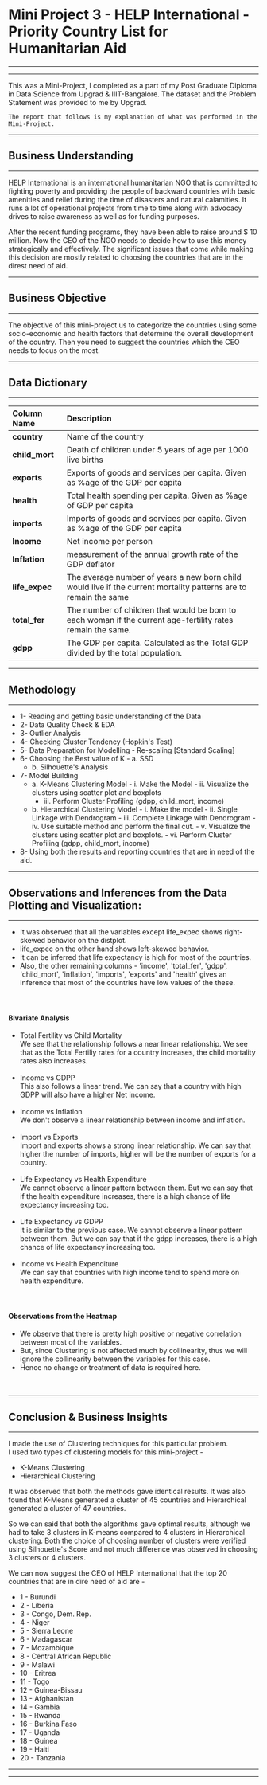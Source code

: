 # Mini Project 3 - HELP International - Priority Country List for Humanitarian Aid

----------------------------------------------------------------------------------------------------------------
----------------------------------------------------------------------------------------------------------------

This was a Mini-Project, I completed as a part of my Post Graduate Diploma in Data Science from Upgrad & IIIT-Bangalore. The dataset and the Problem Statement was provided to me by Upgrad.

`The report that follows is my explanation of what was performed in the Mini-Project.`

----------------------------------------------------------------------------------------------------------------

## Business Understanding
----------------------------------------------------------------------------------------------------------------
HELP International is an international humanitarian NGO that is committed to fighting poverty and providing the people of backward countries with basic amenities and relief during the time of disasters and natural calamities. It runs a lot of operational projects from time to time along with advocacy drives to raise awareness as well as for funding purposes.

After the recent funding programs, they have been able to raise around $ 10 million. Now the CEO of the NGO needs to decide how to use this money strategically and effectively. The significant issues that come while making this decision are mostly related to choosing the countries that are in the direst need of aid. 

----------------------------------------------------------------------------------------------------------------
 
## Business Objective
----------------------------------------------------------------------------------------------------------------
The objective of this mini-project us to categorize the countries using some socio-economic and health factors that determine the overall development of the country. Then you need to suggest the countries which the CEO needs to focus on the most.

----------------------------------------------------------------------------------------------------------------

## Data Dictionary
----------------------------------------------------------------------------------------------------------------

| Column Name |   Description  |
| :- | :------------- |
| **country** |	Name of the country |
| **child_mort** | Death of children under 5 years of age per 1000 live births |
| **exports** | Exports of goods and services per capita. Given as %age of the GDP per capita |
| **health** | Total health spending per capita. Given as %age of GDP per capita |
| **imports** | Imports of goods and services per capita. Given as %age of the GDP per capita |
| **Income** | Net income per person|
| **Inflation** | measurement of the annual growth rate of the GDP deflator |
| **life_expec** | The average number of years a new born child would live if the current mortality patterns are to remain the same |
| **total_fer** | The number of children that would be born to each woman if the current age-fertility rates remain the same. |
| **gdpp** | The GDP per capita. Calculated as the Total GDP divided by the total population. |

----------------------------------------------------------------------------------------------------------------

## Methodology
----------------------------------------------------------------------------------------------------------------

- 1- Reading and getting basic understanding of the Data
- 2- Data Quality Check & EDA
- 3- Outlier Analysis
- 4- Checking Cluster Tendency (Hopkin's Test)
- 5- Data Preparation for Modelling - Re-scaling [Standard Scaling]
- 6- Choosing the Best value of K
    	- a. SSD
	- b. Silhouette's Analysis
- 7- Model Building
   	- a. K-Means Clustering Model
       		- i. Make the Model
       		- ii. Visualize the clusters using scatter plot and boxplots
		- iii. Perform Cluster Profiling (gdpp, child_mort, income)
   	- b. Hierarchical Clustering Model
       		- i. Make the model
       		- ii. Single Linkage with Dendrogram
       		- iii. Complete Linkage with Dendrogram
       		- iv. Use suitable method and perform the final cut.
       		- v. Visualize the clusters using scatter plot and boxplots.
      		- vi. Perform Cluster Profiling (gdpp, child_mort, income)
- 8- Using both the results and reporting countries that are in need of the aid.

----------------------------------------------------------------------------------------------------------------

## Observations and Inferences from the Data Plotting and Visualization:
----------------------------------------------------------------------------------------------------------------

- It was observed that all the variables except life_expec shows right-skewed behavior on the distplot.
- life_expec on the other hand shows left-skewed behavior.
- It can be inferred that life expectancy is high for most of the countries.
- Also, the other remaining columns - 'income', 'total_fer', 'gdpp', 'child_mort', 'inflation', 'imports', 'exports' and 'health' gives an inference that most of the countries have low values of the these.
<br><br><br>

#### Bivariate Analysis

- Total Fertility vs Child Mortality <br>
  We see that the relationship follows a near linear relationship. We see that as the Total Fertiliy rates for a 
  country increases, the child mortality rates also increases.
<br><br>
- Income vs GDPP <br>
  This also follows a linear trend. We can say that a country with high GDPP will also have a higher Net income.
<br><br>
- Income vs Inflation<br>
  We don't observe a linear relationship between income and inflation. 
<br><br>
- Import vs Exports<br>
  Import and exports shows a strong linear relationship. We can say that higher the number of imports, higher
  will be the number of exports for a country.
<br><br>
- Life Expectancy vs Health Expenditure<br>
  We cannot observe a linear pattern between them. But we can say that if the health expenditure increases, 
  there is a high chance of life expectancy increasing too.
<br><br>
- Life Expectancy vs GDPP<br>
  It is similar to the previous case. We cannot observe a linear pattern between them. 
  But we can say that if the gdpp increases, there is a high chance of life expectancy increasing too.
<br><br>
- Income vs Health Expenditure<br>
  We can say that countries with high income tend to spend more on health expenditure.
<br><br><br>

#### Observations from the Heatmap
- We observe that there is pretty high positive or negative correlation between most of the variables.
- But, since Clustering is not affected much by collinearity, thus we will ignore the collinearity between the variables for this case.
- Hence no change or treatment of data is required here.
<br><br><br>

----------------------------------------------------------------------------------------------------------------

## Conclusion & Business Insights
----------------------------------------------------------------------------------------------------------------

I made the use of Clustering techniques for this particular problem.<br>
I used two types of clustering models for this mini-project - 
- K-Means Clustering
- Hierarchical Clustering

It was observed that both the methods gave identical results. It was also found that K-Means generated a cluster of 45 countries and Hierarchical generated a cluster of 47 countries. 

So we can said that both the algorithms gave optimal results, although we had to take 3 clusters in K-means compared to 4 clusters in Hierarchical clustering. Both the choice of choosing number of clusters were verified using Silhouette's Score and not much difference was observed in choosing 3 clusters or 4 clusters.

We can now suggest the CEO of HELP International that the top 20 countries that are in dire need of aid are -
- 1 - Burundi
- 2 - Liberia
- 3 - Congo, Dem. Rep.
- 4 - Niger
- 5 - Sierra Leone
- 6 - Madagascar
- 7 - Mozambique
- 8 - Central African Republic
- 9 - Malawi
- 10 - Eritrea
- 11 - Togo
- 12 - Guinea-Bissau
- 13 - Afghanistan
- 14 - Gambia
- 15 - Rwanda
- 16 - Burkina Faso
- 17 - Uganda
- 18 - Guinea
- 19 - Haiti
- 20 - Tanzania

----------------------------------------------------------------------------------------------------------------
----------------------------------------------------------------------------------------------------------------














